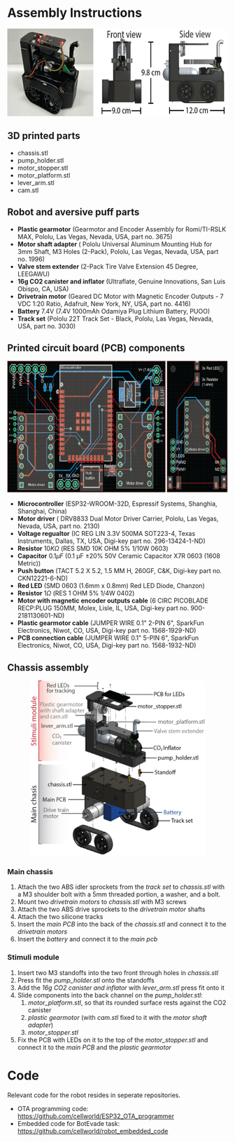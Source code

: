 # Assembly Instructions 

<!-- ![Alt Text](https://github.com/cellworld/robot_assembly/blob/master/robot_overview.png) -->
<p align="center">
  <img src="https://github.com/cellworld/robot_assembly/blob/master/images/robot_overview.png" alt="robot_overview" width="600" height="200">
</p>


## 3D printed parts
* chassis.stl 
* pump_holder.stl
* motor_stopper.stl
* motor_platform.stl
* lever_arm.stl
* cam.stl

## Robot and aversive puff parts
* **Plastic gearmotor** (Gearmotor and Encoder Assembly for Romi/TI-RSLK MAX, Pololu, Las Vegas, Nevada, USA, part no. 3675)
* **Motor shaft adapter** ( Pololu Universal Aluminum Mounting Hub for 3mm Shaft, M3 Holes (2-Pack), Pololu, Las Vegas, Nevada, USA, part no. 1996)
* **Valve stem extender** (2-Pack Tire Valve Extension 45 Degree, LEEGAWU)
* **16g CO2 canister and inflator** (Ultraflate, Genuine Innovations, San Luis Obispo, CA, USA)
* **Drivetrain motor** (Geared DC Motor with Magnetic Encoder Outputs - 7 VDC 1:20 Ratio, Adafruit, New York, NY, USA, part no. 4416)
* **Battery** 7.4V (7.4V 1000mAh Odamiya Plug Lithium Battery, PUOO)
* **Track set** (Pololu 22T Track Set - Black, Pololu, Las Vegas, Nevada, USA, part no. 3030)


## Printed circuit board (PCB) components
<!-- maybe add actual photo of assembled pcbs-->
<p align="center">
  <img src="https://github.com/cellworld/robot_assembly/blob/master/images/pcb.png" alt="pcb" width="600" height="300">
</p>

* **Microcontroller** (ESP32-WROOM-32D, Espressif Systems, Shanghia, Shanghai, China)
* **Motor driver** ( DRV8833 Dual Motor Driver Carrier, Pololu, Las Vegas, Nevada, USA, part no. 2130)
* **Voltage regualtor** (IC REG LIN 3.3V 500MA SOT223-4, Texas Instruments, Dallas, TX, USA, Digi-key part no. 296-13424-1-ND)
* **Resistor** $10K \Omega$ (RES SMD 10K OHM 5% 1/10W 0603)
* **Capacitor** $0.1 \mu F$ (0.1 µF ±20% 50V Ceramic Capacitor X7R 0603 (1608 Metric))
* **Push button** (TACT 5.2 X 5.2, 1.5 MM H, 260GF, C&K, Digi-key part no. CKN12221-6-ND)
* **Red LED** (SMD 0603 (1.6mm x 0.8mm) Red LED Diode, Chanzon)
* **Resistor** $1 \Omega$ (RES 1 OHM 5% 1/4W 0402)
* **Motor with magnetic encoder outputs cable** (6 CIRC PICOBLADE RECP:PLUG 150MM, Molex, Lisle, IL, USA, Digi-key part no. 	900-2181130601-ND)
* **Plastic gearmotor cable** (JUMPER WIRE 0.1" 2-PIN 6", SparkFun Electronics, Niwot, CO, USA, Digi-key part no. 1568-1929-ND)
* **PCB connection cable** (JUMPER WIRE 0.1" 5-PIN 6", SparkFun Electronics, Niwot, CO, USA, Digi-key part no. 1568-1932-ND)




## Chassis assembly
<p align="center">
  <img src="https://github.com/cellworld/robot_assembly/blob/master/images/robot_labeled_assembly-01.png" alt="labeled robot" width="400" height="400">
</p>

### Main chassis
1. Attach the two ABS idler sprockets from the *track set* to *chassis.stl* with a M3 shoulder bolt with a 5mm threaded portion, a washer, and a bolt.
2. Mount two *drivetrain motors*  to *chassis.stl* with M3 screws
3. Attach the two ABS drive sprockets to the *drivetrain motor* shafts
4. Attach the two silicone tracks
5. Insert the *main PCB* into the back of the *chassis.stl* and connect it to the *drivetrain motors*
6. Insert the *battery* and connect it to the *main pcb*
   
### Stimuli module 
1. Insert two M3 standoffs into the two front through holes in *chassis.stl*
2. Press fit the *pump_holder.stl* onto the standoffs
3. Add the *16g CO2 canister and inflator*  with *lever_arm.stl* press fit onto it
4. Slide components into the back channel on the  *pump_holder.stl*:
   1. *motor_platform.stl*, so that its rounded surface rests against the CO2 canister
   2. *plastic gearmotor* (with *cam.stl*  fixed to it with the *motor shaft adapter*)
   3. *motor_stopper.stl* 
5. Fix the PCB with LEDs on it to the top of the *motor_stopper.stl* and connect it to the *main PCB* and the *plastic gearmotor*
   
# Code
Relevant code for the robot resides in seperate repositories.
* OTA programming code: https://github.com/cellworld/ESP32_OTA_programmer 
* Embedded code for BotEvade task: https://github.com/cellworld/robot_embedded_code

